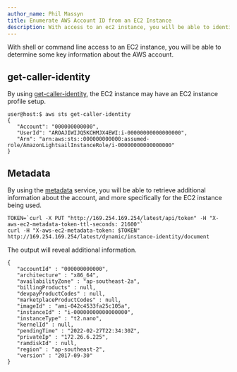 ```yaml
---
author_name: Phil Massyn
title: Enumerate AWS Account ID from an EC2 Instance
description: With access to an ec2 instance, you will be able to identify the AWS account it runs in.
---
```


With shell or command line access to an EC2 instance, you will be able to determine some key information about the AWS account.

## get-caller-identity

By using [get-caller-identity](https://docs.aws.amazon.com/cli/latest/reference/sts/get-caller-identity.html), the EC2 instance may have an EC2 instance profile setup.

```
user@host:$ aws sts get-caller-identity
{
   "Account": "000000000000",
   "UserId": "AROAJIWIJQ5KCHMJX4EWI:i-00000000000000000",
   "Arn": "arn:aws:sts::000000000000:assumed-role/AmazonLightsailInstanceRole/i-00000000000000000"
}
```

## Metadata

By using the [metadata](https://docs.aws.amazon.com/AWSEC2/latest/UserGuide/instancedata-data-retrieval.html) service, you will be able to retrieve additional information about the account, and more specifically for the EC2 instance being used.

```
TOKEN=`curl -X PUT "http://169.254.169.254/latest/api/token" -H "X-aws-ec2-metadata-token-ttl-seconds: 21600"`
curl -H "X-aws-ec2-metadata-token: $TOKEN" http://169.254.169.254/latest/dynamic/instance-identity/document
```
The output will reveal additional information.
```
{
   "accountId" : "000000000000",
   "architecture" : "x86_64",
   "availabilityZone" : "ap-southeast-2a",
   "billingProducts" : null,
   "devpayProductCodes" : null,
   "marketplaceProductCodes" : null,
   "imageId" : "ami-042c4533fa25c105a",
   "instanceId" : "i-00000000000000000",
   "instanceType" : "t2.nano",
   "kernelId" : null,
   "pendingTime" : "2022-02-27T22:34:30Z",
   "privateIp" : "172.26.6.225",
   "ramdiskId" : null,
   "region" : "ap-southeast-2",
   "version" : "2017-09-30"
}
```
